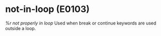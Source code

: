 # not-in-loop (E0103)

*%r not properly in loop* Used when break or continue keywords are used
outside a loop.
